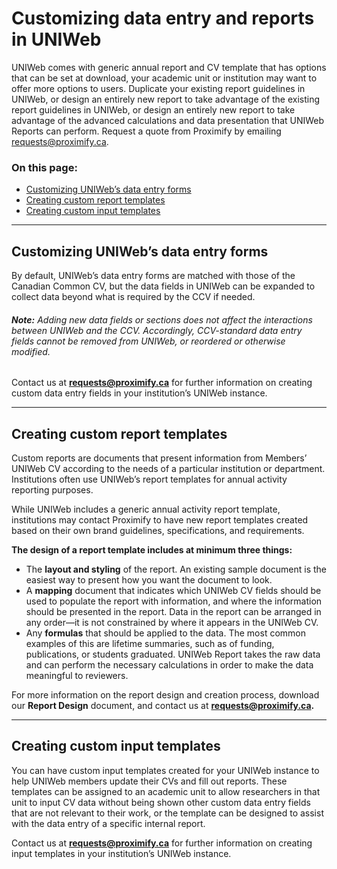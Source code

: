 # Customizing data entry and reports in UNIWeb

UNIWeb comes with generic annual report and CV template that has options that can be set at download, your academic unit or institution may want to offer more options to users. Duplicate your existing report guidelines in UNIWeb, or design an entirely new report to take advantage of the existing report guidelines in UNIWeb, or design an entirely new report to take advantage of the advanced calculations and data presentation that UNIWeb Reports can perform. Request a quote from Proximify by emailing requests@proximify.ca.

### On this page:
- [Customizing UNIWeb’s data entry forms][1]
- [Creating custom report templates][2]
- [Creating custom input templates][3]

---- 

## Customizing UNIWeb’s data entry forms

By default, UNIWeb’s data entry forms are matched with those of the Canadian Common CV, but the data fields in UNIWeb can be expanded to collect data beyond what is required by the CCV if needed.

###### **Note:** Adding new data fields or sections does not affect the interactions between UNIWeb and the CCV. Accordingly, CCV-standard data entry fields cannot be removed from UNIWeb, or reordered or otherwise modified.

Contact us at **requests@proximify.ca** for further information on creating custom data entry fields in your institution’s UNIWeb instance.

---- 

## Creating custom report templates

Custom reports are documents that present information from Members’ UNIWeb CV according to the needs of a particular institution or department. Institutions often use UNIWeb’s report templates for annual activity reporting purposes. 

While UNIWeb includes a generic annual activity report template, institutions may contact Proximify to have new report templates created based on their own brand guidelines, specifications, and requirements. 

**The design of a report template includes at minimum three things:**
- The **layout and styling** of the report. An existing sample document is the easiest way to present how you want the document to look.
- A **mapping**  document that indicates which UNIWeb CV fields should be used to populate the report with information, and where the information should be presented in the report. Data in the report can be arranged in any order—it is not constrained by where it appears in the UNIWeb CV.
- Any **formulas** that should be applied to the data. The most common examples of this are lifetime summaries, such as of funding, publications, or students graduated. UNIWeb Report takes the raw data and can perform the necessary calculations in order to make the data meaningful to reviewers.

For more information on the report design and creation process, download our **Report Design** document, and contact us at **requests@proximify.ca.**

---- 

## Creating custom input templates

You can have custom input templates created for your UNIWeb instance to help UNIWeb members update their CVs and fill out reports. These templates can be assigned to an academic unit to allow researchers in that unit to input CV data without being shown other custom data entry fields that are not relevant to their work, or the template can be designed to assist with the data entry of a specific internal report. 

Contact us at **requests@proximify.ca** for further information on creating input templates in your institution’s UNIWeb instance.  

[1]:	#customizing-uniwebs-data-entry-fields
[2]:	#creating-custom-report-templates
[3]:	#creating-custom-input-templates